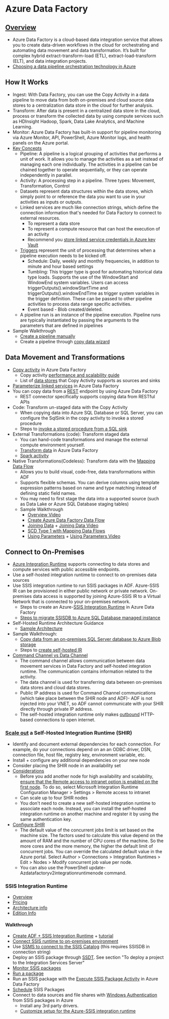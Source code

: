 # Azure Data Factory

## [Overview](https://docs.microsoft.com/en-us/azure/data-factory/introduction)
- Azure Data Factory is a cloud-based data integration service that allows you to create data-driven workflows in the cloud for orchestrating and automating data movement and data transformation. It’s built for complex hybrid extract-transform-load (ETL), extract-load-transform (ELT), and data integration projects.
- [Choosing a data pipeline orchestration technology in Azure](https://docs.microsoft.com/en-us/azure/architecture/data-guide/technology-choices/pipeline-orchestration-data-movement#capability-matrix)

## How It Works
- Ingest: With Data Factory, you can use the Copy Activity in a data pipeline to move data from both on-premises and cloud source data stores to a centralization data store in the cloud for further analysis. 
- Transform: After data is present in a centralized data store in the cloud, process or transform the collected data by using compute services such as HDInsight Hadoop, Spark, Data Lake Analytics, and Machine Learning.
- Monitor: Azure Data Factory has built-in support for pipeline monitoring via Azure Monitor, API, PowerShell, Azure Monitor logs, and health panels on the Azure portal.
- [Key Concepts](https://docs.microsoft.com/en-us/azure/data-factory/introduction#top-level-concepts)
  - Pipeline: A pipeline is a logical grouping of activities that performs a unit of work. It allows you to manage the activities as a set instead of managing each one individually. The activities in a pipeline can be chained together to operate sequentially, or they can operate independently in parallel.
  - Activity: A processing step in a pipeline. Three types: Movement, Transformation, Control
  - Datasets represent data structures within the data stores, which simply point to or reference the data you want to use in your activities as inputs or outputs.
  - Linked services are much like connection strings, which define the connection information that's needed for Data Factory to connect to external resources.
    - To represent a data store 
    - To represent a compute resource that can host the execution of an activity
    - Recommend you [store linked service credentials in Azure key Vault](https://docs.microsoft.com/en-us/azure/data-factory/store-credentials-in-key-vault)
  - [Triggers](https://docs.microsoft.com/en-us/azure/data-factory/concepts-pipeline-execution-triggers#trigger-type-comparison) represent the unit of processing that determines when a pipeline execution needs to be kicked off.
    - Schedule: Daily, weekly and monthly frequencies, in addition to minute and hour based settings
    - Tumbling: This trigger type is good for automating historical data type loads. Supports the use of the WindowStart and WindowEnd system variables. Users can access triggerOutputs().windowStartTime and triggerOutputs().windowEndTime as trigger system variables in the trigger definition. These can be passed to other pipeline activities to process data range specific activities. 
    - Event based - Blob created/deleted.
  - A pipeline run is an instance of the pipeline execution. Pipeline runs are typically instantiated by passing the arguments to the parameters that are defined in pipelines
- Sample Walkthrough
  - [Create a pipeline manually](https://docs.microsoft.com/en-us/azure/data-factory/quickstart-create-data-factory-portal)
  - Create a pipeline through [copy data wizard](https://docs.microsoft.com/en-us/azure/data-factory/quickstart-create-data-factory-copy-data-tool#start-the-copy-data-tool)


## Data Movement and Transformations
- [Copy activity](https://docs.microsoft.com/en-us/azure/data-factory/copy-activity-overview) in Azure Data Factory
  - Copy activity [performance and scalability guide](https://docs.microsoft.com/en-us/azure/data-factory/copy-activity-performance)
  - List of [data stores](https://docs.microsoft.com/en-us/azure/data-factory/copy-activity-overview#supported-data-stores-and-formats) that Copy Activity supports as sources and sinks
- [Parameterize linked services](https://docs.microsoft.com/en-us/azure/data-factory/parameterize-linked-services) in Azure Data Factory
- You can copy data from a [REST](https://docs.microsoft.com/en-us/azure/data-factory/connector-rest) endpoint by using Azure Data Factory
  - REST connector specifically supports copying data from RESTful APIs
- Code: Transform un-staged data with the Copy Activity
  - When copying data into Azure SQL Database or SQL Server, you can configure the SqlSink in the copy activity to invoke a stored procedure
  - Steps to [invoke a stored procedure from a SQL sink](https://docs.microsoft.com/en-us/azure/data-factory/connector-azure-sql-database#invoke-a-stored-procedure-from-a-sql-sink)
- External Transformations (code): Transform staged data
  - You can hand-code transformations and manage the external compute environment yourself.
  - [Transform data](https://docs.microsoft.com/en-us/azure/data-factory/transform-data) in Azure Data Factory
  - [Spark activity](https://docs.microsoft.com/en-us/azure/data-factory/tutorial-transform-data-spark-portal)
- Native Transformations(Codeless): Transform data with the [Mapping Data Flow](https://docs.microsoft.com/en-us/azure/data-factory/concepts-data-flow-overview)
  - Allows you to build visual, code-free, data transformations within ADF
  - Supports flexible schemas. You can derive columns using template expression patterns based on name and type matching instead of defining static field names.
  - You may need to first stage the data into a supported source (such as Data Lake or Azure SQL Database staging tables)
  - Sample Walkthrough
    - [Overview Video](https://www.youtube.com/watch?v=ZMG-qPqeH50)
    - [Create Azure Data Factory Data Flow](https://docs.microsoft.com/en-us/azure/data-factory/data-flow-create)
    - [Joining Data](https://docs.microsoft.com/en-us/azure/data-factory/data-flow-join) + [Joining Data Video](https://www.youtube.com/watch?v=zukwayEXRtg)
    - [SCD Type 1 with Mapping Data Flows](https://www.youtube.com/watch?v=Rz2zx5GRbrA)
    - [Using Parameters](https://docs.microsoft.com/en-us/azure/data-factory/parameters-data-flow) +  [Using Parameters Video](https://www.youtube.com/watch?v=vpuuQcFojt8)

## Connect to On-Premises
- [Azure Integration Runtime](https://docs.microsoft.com/en-us/azure/data-factory/concepts-integration-runtime#integration-runtime-types) supports connecting to data stores and compute services with public accessible endpoints. 
- Use a self-hosted integration runtime to connect to on-premises data sources 
- Use SSIS integration runtime to run SSIS packages in ADF. Azure-SSIS IR can be provisioned in either public network or private network. On-premises data access is supported by joining Azure-SSIS IR to a Virtual Network that is connected to your on-premises network.
  - Steps to create an Azure-[SSIS Integration Runtime](https://docs.microsoft.com/en-us/azure/data-factory/create-azure-ssis-integration-runtime) in Azure Data Factory
  - [Steps to migrate SSISDB to Azure SQL Database managed instance](https://docs.microsoft.com/en-us/azure/data-factory/scenario-ssis-migration-ssisdb-mi)
- Self-Hosted Runtime Architecture Guidance
  - [Sample Architecture](https://docs.microsoft.com/en-us/azure/data-factory/data-migration-guidance-netezza-azure-sqldw)
- Sample Walkthrough:
  - [Copy data from an on-premises SQL Server database to Azure Blob storage](https://docs.microsoft.com/en-us/azure/data-factory/tutorial-hybrid-copy-portal#create-a-pipeline)
  - Steps to [create self-hosted IR](https://docs.microsoft.com/en-us/azure/data-factory/create-self-hosted-integration-runtime#high-level-steps-for-creating-a-linked-self-hosted-ir)
- [Command Channel vs Data Channel](https://docs.microsoft.com/en-us/azure/data-factory/data-movement-security-considerations#hybrid-scenarios)
  - The command channel allows communication between data movement services in Data Factory and self-hosted integration runtime. The communication contains information related to the activity.
  - The data channel is used for transferring data between on-premises data stores and cloud data stores.
  - Public IP address is used for Command Channel communications (which take place between the SHIR node and ADF)- ADF is not injected into your VNET, so ADF cannot communicate with your SHIR directly through private IP address.
  - The self-hosted integration runtime only makes [outbound](https://docs.microsoft.com/en-us/azure/data-factory/concepts-integration-runtime#self-hosted-ir-network-environment) HTTP-based connections to open internet.

### [Scale out](https://docs.microsoft.com/en-us/azure/data-factory/create-self-hosted-integration-runtime#scale-out) a Self-Hosted Integration Runtime (SHIR)
-  Identify and document external dependencies for each connection. For example, do your connections depend on an an ODBC driver, DSN, connection file, host file, registry key, environment variable, etc. 
- Install + configure any additional dependencies on your new node
- Consider placing the SHIR node in an availability set
- [Considerations](https://docs.microsoft.com/en-us/azure/data-factory/create-self-hosted-integration-runtime#high-availability-and-scalability)
  - Before you add another node for high availability and scalability, [ensure that the Remote access to intranet option is enabled on the first node](https://docs.microsoft.com/en-us/azure/data-factory/create-self-hosted-integration-runtime#high-availability-and-scalability). To do so, select Microsoft Integration Runtime Configuration Manager > Settings > Remote access to intranet
  - Can scale up to four SHIR nodes
  - You don't need to create a new self-hosted integration runtime to associate each node. Instead, you can install the self-hosted integration runtime on another machine and register it by using the same authentication key.
- [Configure SHIR](https://docs.microsoft.com/en-us/azure/data-factory/monitor-integration-runtime#self-hosted-integration-runtime)
  - The default value of the concurrent jobs limit is set based on the machine size. The factors used to calculate this value depend on the amount of RAM and the number of CPU cores of the machine. So the more cores and the more memory, the higher the default limit of concurrent jobs. 	You can override the calculated default value in the Azure portal. Select Author > Connections > Integration Runtimes > Edit > Nodes > Modify concurrent job value per node.
  - You can also use the PowerShell update-Azdatafactoryv2integrationruntimenode command.

### SSIS Integration Runtime

- [Overview](https://docs.microsoft.com/en-us/azure/data-factory/concepts-integration-runtime#azure-ssis-integration-runtime)
- [Pricing](ttps://azure.microsoft.com/en-us/pricing/details/data-factory/ssis/)
- [Architecture info](https://docs.microsoft.com/en-us/sql/integration-services/lift-shift/ssis-azure-lift-shift-ssis-packages-overview?view=sql-server-2017)
- [Edition Info](https://docs.microsoft.com/en-us/sql/integration-services/integration-services-features-supported-by-the-editions-of-sql-server?view=sql-server-2017)


#### Walkthrough
- [Create ADF + SSIS Integration Runtime](https://docs.microsoft.com/en-us/azure/data-factory/create-azure-ssis-integration-runtime) + [tutorial](https://docs.microsoft.com/en-us/azure/data-factory/tutorial-deploy-ssis-packages-azure)
- [Connect SSIS runtime to on-premises environment](https://docs.microsoft.com/en-us/azure/data-factory/join-azure-ssis-integration-runtime-virtual-network)
- Use [SSMS to connect to the SSIS Catalog](https://docs.microsoft.com/en-us/sql/integration-services/lift-shift/ssis-azure-connect-to-catalog-database?view=sql-server-2017) (this requires SSISDB in connection string)
- Deploy an SSIS package through [SSDT](https://docs.microsoft.com/en-us/sql/integration-services/packages/deploy-integration-services-ssis-projects-and-packages?view=sql-server-2017#deploy). See section "To deploy a project to the Integration Services Server"
- [Monitor SSIS packages](https://docs.microsoft.com/en-us/sql/integration-services/lift-shift/ssis-azure-deploy-run-monitor-tutorial?view=sql-server-2017)
- [Run a package](https://docs.microsoft.com/en-us/sql/integration-services/lift-shift/ssis-azure-run-packages?view=sql-server-2017)
- Run an SSIS package with the [Execute SSIS Package Activity](https://docs.microsoft.com/en-us/azure/data-factory/how-to-invoke-ssis-package-ssis-activity) in Azure Data Factory
- [Schedule](https://docs.microsoft.com/en-us/sql/integration-services/lift-shift/ssis-azure-schedule-packages?view=sql-server-2017) SSIS Packages
- Connect to data sources and file shares with [Windows Authentication](https://docs.microsoft.com/en-us/sql/integration-services/lift-shift/ssis-azure-connect-with-windows-auth?view=sql-server-2017) from SSIS packages in Azure
  - Install any 3rd party drivers.
  - [Customize setup for the Azure-SSIS integration runtime](https://docs.microsoft.com/en-us/azure/data-factory/how-to-configure-azure-ssis-ir-custom-setup)